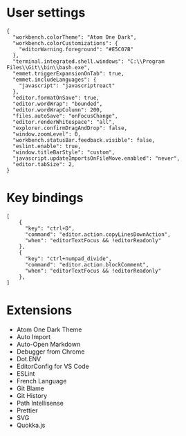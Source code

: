 # User settings
```
{
  "workbench.colorTheme": "Atom One Dark",
  "workbench.colorCustomizations": {
    "editorWarning.foreground": "#E5C07B"
  },
  "terminal.integrated.shell.windows": "C:\\Program Files\\Git\\bin\\bash.exe",
  "emmet.triggerExpansionOnTab": true,
  "emmet.includeLanguages": {
    "javascript": "javascriptreact"
  },
  "editor.formatOnSave": true,
  "editor.wordWrap": "bounded",
  "editor.wordWrapColumn": 200,
  "files.autoSave": "onFocusChange",
  "editor.renderWhitespace": "all",
  "explorer.confirmDragAndDrop": false,
  "window.zoomLevel": 0,
  "workbench.statusBar.feedback.visible": false,
  "eslint.enable": true,
  "window.titleBarStyle": "custom",
  "javascript.updateImportsOnFileMove.enabled": "never",
  "editor.tabSize": 2,
}
```

# Key bindings
```
[
    {
      "key": "ctrl+D",
      "command": "editor.action.copyLinesDownAction",
      "when": "editorTextFocus && !editorReadonly"
    },
    {
      "key": "ctrl+numpad_divide",
      "command": "editor.action.blockComment",
      "when": "editorTextFocus && !editorReadonly"
    },
]
```

# Extensions
* Atom One Dark Theme
* Auto Import
* Auto-Open Markdown
* Debugger from Chrome
* Dot.ENV
* EditorConfig for VS Code
* ESLint
* French Language
* Git Blame
* Git History
* Path Intellisense
* Prettier
* SVG
* Quokka.js
